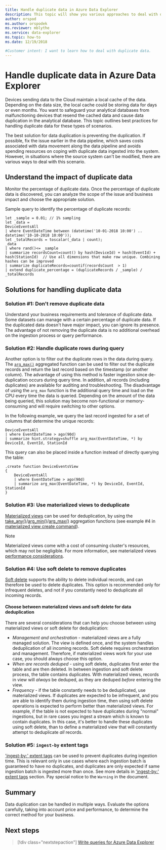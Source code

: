 ```yaml
---
title: Handle duplicate data in Azure Data Explorer
description: This topic will show you various approaches to deal with duplicate data when using Azure Data Explorer.
author: orspod
ms.author: orspodek
ms.reviewer: mblythe
ms.service: data-explorer
ms.topic: how-to
ms.date: 12/19/2018

#Customer intent: I want to learn how to deal with duplicate data.
---
```


# Handle duplicate data in Azure Data Explorer

Devices sending data to the Cloud maintain a local cache of the data. Depending on the data size, the local cache could be storing data for days or even months. You want to safeguard your analytical databases from malfunctioning devices that resend the cached data and cause data duplication in the analytical database. This topic outlines best practices for handling duplicate data for these types of scenarios.

The best solution for data duplication is preventing the duplication. If possible, fix the issue earlier in the data pipeline, which saves costs associated with data movement along the data pipeline and avoids spending resources on coping with duplicate data ingested into the system. However, in situations where the source system can't be modified, there are various ways to deal with this scenario.

## Understand the impact of duplicate data

Monitor the percentage of duplicate data. Once the percentage of duplicate data is discovered, you can analyze the scope of the issue and business impact and choose the appropriate solution.

Sample query to identify the percentage of duplicate records:

```kusto
let _sample = 0.01; // 1% sampling
let _data =
DeviceEventsAll
| where EventDateTime between (datetime('10-01-2018 10:00') .. datetime('10-10-2018 10:00'));
let _totalRecords = toscalar(_data | count);
_data
| where rand()<= _sample
| summarize recordsCount=count() by hash(DeviceId) + hash(EventId) + hash(StationId)  // Use all dimensions that make row unique. Combining hashes can be improved
| summarize duplicateRecords=countif(recordsCount  > 1)
| extend duplicate_percentage = (duplicateRecords / _sample) / _totalRecords  
```

## Solutions for handling duplicate data

### Solution #1: Don't remove duplicate data

Understand your business requirements and tolerance of duplicate data. Some datasets can manage with a certain percentage of duplicate data. If the duplicated data doesn't have major impact, you can ignore its presence. The advantage of not removing the duplicate data is no additional overhead on the ingestion process or query performance.

### Solution #2: Handle duplicate rows during query

Another option is to filter out the duplicate rows in the data during query. The [`arg_max()`](kusto/query/arg-max-aggfunction.md) aggregated function can be used to filter out the duplicate records and return the last record based on the timestamp (or another column). The advantage of using this method is faster ingestion since de-duplication occurs during query time. In addition, all records (including duplicates) are available for auditing and troubleshooting. The disadvantage of using the `arg_max` function is the additional query time and load on the CPU every time the data is queried. Depending on the amount of the data being queried, this solution may become non-functional or memory-consuming and will require switching to other options.

In the following example, we query the last record ingested for a set of columns that determine the unique records:

```kusto
DeviceEventsAll
| where EventDateTime > ago(90d)
| summarize hint.strategy=shuffle arg_max(EventDateTime, *) by DeviceId, EventId, StationId
```

This query can also be placed inside a function instead of directly querying the table:

```kusto
.create function DeviceEventsView
{
    DeviceEventsAll
    | where EventDateTime > ago(90d)
    | summarize arg_max(EventDateTime, *) by DeviceId, EventId, StationId
}
```

### Solution #3: Use materialized views to deduplicate

[Materialized views](kusto/management/materialized-views/materialized-view-overview.md) can be used for deduplication, by using the [take_any()](./kusto/query/take-any-aggfunction.md)/[arg_min()](kusto/query/arg-min-aggfunction.md)/[arg_max()](kusto/query/arg-max-aggfunction.md) aggregation functions (see example #4 in [materialized view create command](kusto/management/materialized-views/materialized-view-create.md#examples)).

> [!NOTE]
> Materialized views come with a cost of consuming cluster's resources, which may not be negligible. For more information, see materialized views [performance considerations](kusto/management/materialized-views/materialized-view-overview.md#performance-considerations).

### Solution #4: Use soft delete to remove duplicates

[Soft delete](kusto/concepts/data-soft-delete.md) supports the ability to delete individual records, and can therefore be used to delete duplicates. This option is recommended only for infrequent deletes, and not if you constantly need to deduplicate all incoming records.

#### Choose between materialized views and soft delete for data deduplication

There are several considerations that can help you choose between using materialized views or soft delete for deduplication:

* *Management and orchestration* - materialized views are a fully managed solution. The view is defined once, and the system handles deduplication of all incoming records. Soft delete requires orchestration and management. Therefore, if materialized views work for your use case, you should always choose this option.
* *When are records deduped* - using soft delete, duplicates first enter the table and are then deleted. In between ingestion and soft delete process, the table contains duplicates. With materialized views, records in view will *always* be deduped, as they are deduped *before* entering the view.
* *Frequency* - if the table constantly needs to be deduplicated, use materialized views. If duplicates are expected to be  infrequent, and you are able to identify them during ingestion time, then using soft delete operations is expected to perform better than materialized views. For example, if the table is not expected to have duplicates during "normal" ingestions, but in rare cases you ingest a stream which is known to contain duplicates. In this case, it's better to handle these duplicates using soft delete, than to define a materialized view that will constantly attempt to deduplicate *all* records.

### Solution #5: `ingest-by` extent tags

['ingest-by:' extent tags](kusto/management/extents-overview.md#ingest-by-extent-tags) can be used to prevent duplicates during ingestion time. This is relevant only in use cases where each ingestion batch is guaranteed to have no duplicates, and duplicates are only expected if same ingestion batch is ingested more than once. See more details in ['ingest-by:' extent tags](kusto/management/extents-overview.md#ingest-by-extent-tags) section. Pay special notice to the `Warning` in the document.

## Summary

Data duplication can be handled in multiple ways. Evaluate the options carefully, taking into account price and performance, to determine the correct method for your business.

## Next steps

> [!div class="nextstepaction"]
> [Write queries for Azure Data Explorer](write-queries.md)
